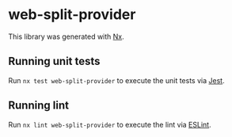 # web-split-provider

This library was generated with [Nx](https://nx.dev).

## Running unit tests

Run `nx test web-split-provider` to execute the unit tests via [Jest](https://jestjs.io).

## Running lint

Run `nx lint web-split-provider` to execute the lint via [ESLint](https://eslint.org/).
